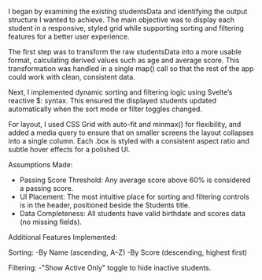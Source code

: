 I began by examining the existing studentsData and identifying the output structure I wanted to achieve. The main objective was to display each student in a responsive, styled grid while supporting sorting and filtering features for a better user experience.

The first step was to transform the raw studentsData into a more usable format, calculating derived values such as age and average score. This transformation was handled in a single map() call so that the rest of the app could work with clean, consistent data.

Next, I implemented dynamic sorting and filtering logic using Svelte’s reactive $: syntax. This ensured the displayed students updated automatically when the sort mode or filter toggles changed.

For layout, I used CSS Grid with auto-fit and minmax() for flexibility, and added a media query to ensure that on smaller screens the layout collapses into a single column. Each .box is styled with a consistent aspect ratio and subtle hover effects for a polished UI.

Assumptions Made:

- Passing Score Threshold: Any average score above 60% is considered a passing score.
- UI Placement: The most intuitive place for sorting and filtering controls is in the header, positioned beside the Students title.
- Data Completeness: All students have valid birthdate and scores data (no missing fields).

Additional Features Implemented:

Sorting:
    -By Name (ascending, A–Z)
    -By Score (descending, highest first)

Filtering:
    -"Show Active Only" toggle to hide inactive students.

